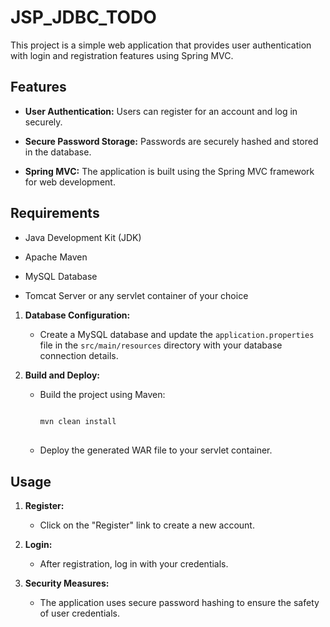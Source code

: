 # JSP_JDBC_TODO

This project is a simple web application that provides user authentication with login and registration features using Spring MVC.
## Features
- **User Authentication:** Users can register for an account and log in securely.
 
- **Secure Password Storage:** Passwords are securely hashed and stored in the database.
 
- **Spring MVC:** The application is built using the Spring MVC framework for web development.
## Requirements
- Java Development Kit (JDK)
 
- Apache Maven
 
- MySQL Database
 
- Tomcat Server or any servlet container of your choice

1. **Database Configuration:**
 
   - Create a MySQL database and update the `application.properties` file in the `src/main/resources` directory with your database connection details.
2. **Build and Deploy:**
 
   - Build the project using Maven:
 
     ```bash
 
     mvn clean install
 
     ```
 
   - Deploy the generated WAR file to your servlet container.
## Usage

1. **Register:**
 
   - Click on the "Register" link to create a new account.
2. **Login:**
 
   - After registration, log in with your credentials.
3. **Security Measures:**
 
   - The application uses secure password hashing to ensure the safety of user credentials.

